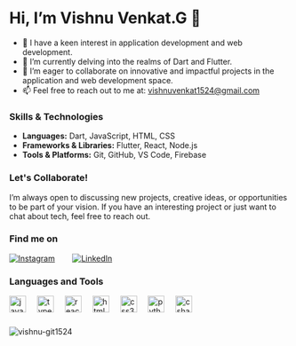 # Hi, I’m Vishnu Venkat.G 👋

- 👀 I have a keen interest in application development and web development.
- 🌱 I’m currently delving into the realms of Dart and Flutter.
- 💞️ I’m eager to collaborate on innovative and impactful projects in the application and web development space.
- 📫 Feel free to reach out to me at: vishnuvenkat1524@gmail.com

### Skills & Technologies
- **Languages:** Dart, JavaScript, HTML, CSS
- **Frameworks & Libraries:** Flutter, React, Node.js
- **Tools & Platforms:** Git, GitHub, VS Code, Firebase

### Let's Collaborate!
I’m always open to discussing new projects, creative ideas, or opportunities to be part of your vision. If you have an interesting project or just want to chat about tech, feel free to reach out.

### Find me on
[![Instagram](https://cdn2.iconfinder.com/data/icons/social-icons-33/128/Instagram-48.png)](https://www.instagram.com/vishnu_pvt.1524)
&nbsp;&nbsp;&nbsp;&nbsp;&nbsp;&nbsp;
[![LinkedIn](https://cdn2.iconfinder.com/data/icons/social-media-2285/512/1_Linkedin_unofficial_colored_svg-48.png)](https://www.linkedin.com/in/vishnu-venkat-g/)


### Languages and Tools
<div align="left">
  <img src="https://cdn.jsdelivr.net/gh/devicons/devicon/icons/javascript/javascript-original.svg" height="30" alt="javascript logo"  />
  <img width="12" />
  <img src="https://cdn.jsdelivr.net/gh/devicons/devicon/icons/typescript/typescript-original.svg" height="30" alt="typescript logo"  />
  <img width="12" />
  <img src="https://cdn.jsdelivr.net/gh/devicons/devicon/icons/react/react-original.svg" height="30" alt="react logo"  />
  <img width="12" />
  <img src="https://cdn.jsdelivr.net/gh/devicons/devicon/icons/html5/html5-original.svg" height="30" alt="html5 logo"  />
  <img width="12" />
  <img src="https://cdn.jsdelivr.net/gh/devicons/devicon/icons/css3/css3-original.svg" height="30" alt="css3 logo"  />
  <img width="12" />
  <img src="https://cdn.jsdelivr.net/gh/devicons/devicon/icons/python/python-original.svg" height="30" alt="python logo"  />
  <img width="12" />
  <img src="https://cdn.jsdelivr.net/gh/devicons/devicon/icons/csharp/csharp-original.svg" height="30" alt="csharp logo"  />
</div>

### 
<p><img align="center" src="https://github-readme-stats.vercel.app/api/top-langs?username=vishnu-git1524&show_icons=true&locale=en&layout=compact" alt="vishnu-git1524" /></p>
<!---
vishnu-git1524/vishnu-git1524 is a ✨ special ✨ repository because its `README.md` (this file) appears on your GitHub profile.
You can click the Preview link to take a look at your changes.
--->

